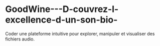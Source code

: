 # GoodWine---D-couvrez-l-excellence-d-un-son-bio-
Coder une plateforme intuitive pour explorer, manipuler et visualiser des fichiers audio.

